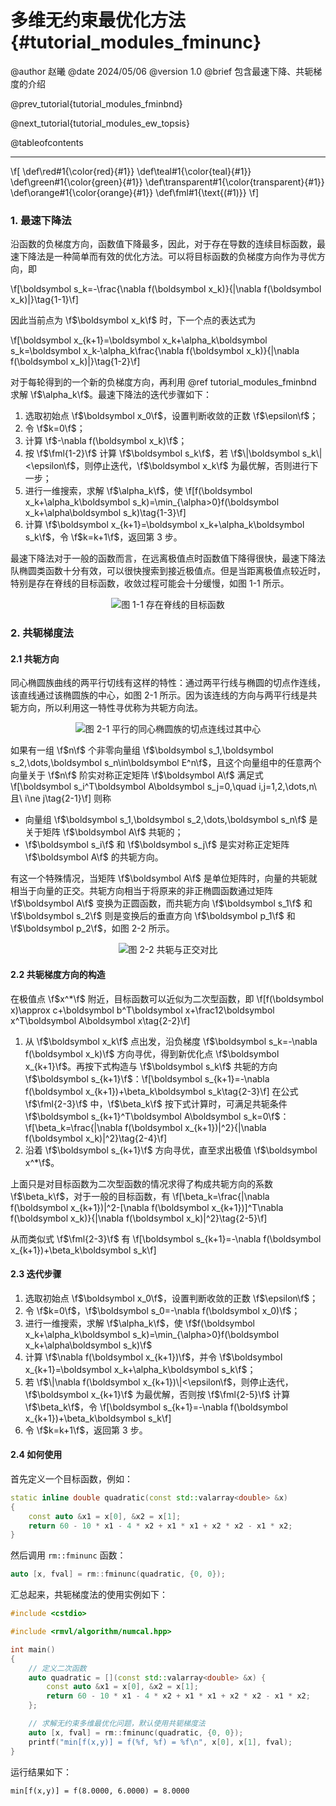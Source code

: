 多维无约束最优化方法 {#tutorial_modules_fminunc}
============

@author 赵曦
@date 2024/05/06
@version 1.0
@brief 包含最速下降、共轭梯度的介绍

@prev_tutorial{tutorial_modules_fminbnd}

@next_tutorial{tutorial_modules_ew_topsis}

@tableofcontents

------

\f[
\def\red#1{\color{red}{#1}}
\def\teal#1{\color{teal}{#1}}
\def\green#1{\color{green}{#1}}
\def\transparent#1{\color{transparent}{#1}}
\def\orange#1{\color{orange}{#1}}
\def\fml#1{\text{(#1)}}
\f]

### 1. 最速下降法

沿函数的负梯度方向，函数值下降最多，因此，对于存在导数的连续目标函数，最速下降法是一种简单而有效的优化方法。可以将目标函数的负梯度方向作为寻优方向，即

\f[\boldsymbol s_k=-\frac{\nabla f(\boldsymbol x_k)}{\|\nabla f(\boldsymbol x_k)\|}\tag{1-1}\f]

因此当前点为 \f$\boldsymbol x_k\f$ 时，下一个点的表达式为

\f[\boldsymbol x_{k+1}=\boldsymbol x_k+\alpha_k\boldsymbol s_k=\boldsymbol x_k-\alpha_k\frac{\nabla f(\boldsymbol x_k)}{\|\nabla f(\boldsymbol x_k)\|}\tag{1-2}\f]

对于每轮得到的一个新的负梯度方向，再利用 @ref tutorial_modules_fminbnd 求解 \f$\alpha_k\f$。最速下降法的迭代步骤如下：

1. 选取初始点 \f$\boldsymbol x_0\f$，设置判断收敛的正数 \f$\epsilon\f$；
2. 令 \f$k=0\f$；
3. 计算 \f$-\nabla f(\boldsymbol x_k)\f$；
4. 按 \f$\fml{1-2}\f$ 计算 \f$\boldsymbol s_k\f$，若 \f$\|\boldsymbol s_k\|<\epsilon\f$，则停止迭代，\f$\boldsymbol x_k\f$ 为最优解，否则进行下一步；
5. 进行一维搜索，求解 \f$\alpha_k\f$，使 \f[f(\boldsymbol x_k+\alpha_k\boldsymbol s_k)=\min_{\alpha>0}f(\boldsymbol x_k+\alpha\boldsymbol s_k)\tag{1-3}\f]
6. 计算 \f$\boldsymbol x_{k+1}=\boldsymbol x_k+\alpha_k\boldsymbol s_k\f$，令 \f$k=k+1\f$，返回第 3 步。

最速下降法对于一般的函数而言，在远离极值点时函数值下降得很快，最速下降法队椭圆类函数十分有效，可以很快搜索到接近极值点。但是当距离极值点较近时，特别是存在脊线的目标函数，收敛过程可能会十分缓慢，如图 1-1 所示。

<center>

![图 1-1 存在脊线的目标函数](fminunc/fig1-1.png)

</center>

### 2. 共轭梯度法

#### 2.1 共轭方向

同心椭圆族曲线的两平行切线有这样的特性：通过两平行线与椭圆的切点作连线，该直线通过该椭圆族的中心，如图 2-1 所示。因为该连线的方向与两平行线是共轭方向，所以利用这一特性寻优称为共轭方向法。

<center>

![图 2-1 平行的同心椭圆族的切点连线过其中心](fminunc/fig2-1.png)

</center>

如果有一组 \f$n\f$ 个非零向量组 \f$\boldsymbol s_1,\boldsymbol s_2,\dots,\boldsymbol s_n\in\boldsymbol E^n\f$，且这个向量组中的任意两个向量关于 \f$n\f$ 阶实对称正定矩阵 \f$\boldsymbol A\f$ 满足式 \f[\boldsymbol s_i^T\boldsymbol A\boldsymbol s_j=0,\quad i,j=1,2,\dots,n\ 且\ i\ne j\tag{2-1}\f] 则称

- 向量组 \f$\boldsymbol s_1,\boldsymbol s_2,\dots,\boldsymbol s_n\f$ 是关于矩阵 \f$\boldsymbol A\f$ 共轭的；
- \f$\boldsymbol s_i\f$ 和 \f$\boldsymbol s_j\f$ 是实对称正定矩阵 \f$\boldsymbol A\f$ 的共轭方向。

有这一个特殊情况，当矩阵 \f$\boldsymbol A\f$ 是单位矩阵时，向量的共轭就相当于向量的正交。共轭方向相当于将原来的非正椭圆函数通过矩阵 \f$\boldsymbol A\f$ 变换为正圆函数，而共轭方向 \f$\boldsymbol s_1\f$ 和 \f$\boldsymbol s_2\f$ 则是变换后的垂直方向 \f$\boldsymbol p_1\f$ 和 \f$\boldsymbol p_2\f$，如图 2-2 所示。

<center>

![图 2-2 共轭与正交对比](fminunc/fig2-2.png)

</center>

#### 2.2 共轭梯度方向的构造

在极值点 \f$x^*\f$ 附近，目标函数可以近似为二次型函数，即 \f[f(\boldsymbol x)\approx c+\boldsymbol b^T\boldsymbol x+\frac12\boldsymbol x^T\boldsymbol A\boldsymbol x\tag{2-2}\f]

1. 从 \f$\boldsymbol x_k\f$ 点出发，沿负梯度 \f$\boldsymbol s_k=-\nabla f(\boldsymbol x_k)\f$ 方向寻优，得到新优化点 \f$\boldsymbol x_{k+1}\f$。再按下式构造与 \f$\boldsymbol s_k\f$ 共轭的方向 \f$\boldsymbol s_{k+1}\f$：\f[\boldsymbol s_{k+1}=-\nabla f(\boldsymbol x_{k+1})+\beta_k\boldsymbol s_k\tag{2-3}\f] 在公式 \f$\fml{2-3}\f$ 中，\f$\beta_k\f$ 按下式计算时，可满足共轭条件 \f$\boldsymbol s_{k+1}^T\boldsymbol A\boldsymbol s_k=0\f$：\f[\beta_k=\frac{\|\nabla f(\boldsymbol x_{k+1})\|^2}{\|\nabla f(\boldsymbol x_k)\|^2}\tag{2-4}\f]
2. 沿着 \f$\boldsymbol s_{k+1}\f$ 方向寻优，直至求出极值 \f$\boldsymbol x^*\f$。

上面只是对目标函数为二次型函数的情况求得了构成共轭方向的系数 \f$\beta_k\f$，对于一般的目标函数，有 \f[\beta_k=\frac{\|\nabla f(\boldsymbol x_{k+1})\|^2-[\nabla f(\boldsymbol x_{k+1})]^T\nabla f(\boldsymbol x_k)}{\|\nabla f(\boldsymbol x_k)\|^2}\tag{2-5}\f]

从而类似式 \f$\fml{2-3}\f$ 有 \f[\boldsymbol s_{k+1}=-\nabla f(\boldsymbol x_{k+1})+\beta_k\boldsymbol s_k\f]

#### 2.3 迭代步骤

1. 选取初始点 \f$\boldsymbol x_0\f$，设置判断收敛的正数 \f$\epsilon\f$；
2. 令 \f$k=0\f$，\f$\boldsymbol s_0=-\nabla f(\boldsymbol x_0)\f$；
3. 进行一维搜索，求解 \f$\alpha_k\f$，使 \f$f(\boldsymbol x_k+\alpha_k\boldsymbol s_k)=\min_{\alpha>0}f(\boldsymbol x_k+\alpha\boldsymbol s_k)\f$
4. 计算 \f$\nabla f(\boldsymbol x_{k+1})\f$，并令 \f$\boldsymbol x_{k+1}=\boldsymbol x_k+\alpha_k\boldsymbol s_k\f$；
5. 若 \f$\|\nabla f(\boldsymbol x_{k+1})\|<\epsilon\f$，则停止迭代，\f$\boldsymbol x_{k+1}\f$ 为最优解，否则按 \f$\fml{2-5}\f$ 计算 \f$\beta_k\f$，令 \f[\boldsymbol s_{k+1}=-\nabla f(\boldsymbol x_{k+1})+\beta_k\boldsymbol s_k\f]
6. 令 \f$k=k+1\f$，返回第 3 步。

#### 2.4 如何使用

首先定义一个目标函数，例如：

```cpp
static inline double quadratic(const std::valarray<double> &x)
{
    const auto &x1 = x[0], &x2 = x[1];
    return 60 - 10 * x1 - 4 * x2 + x1 * x1 + x2 * x2 - x1 * x2;
}
```

然后调用 `rm::fminunc` 函数：

```cpp
auto [x, fval] = rm::fminunc(quadratic, {0, 0});
```

汇总起来，共轭梯度法的使用实例如下：

```cpp
#include <cstdio>

#include <rmvl/algorithm/numcal.hpp>

int main()
{
    // 定义二次函数
    auto quadratic = [](const std::valarray<double> &x) {
        const auto &x1 = x[0], &x2 = x[1];
        return 60 - 10 * x1 - 4 * x2 + x1 * x1 + x2 * x2 - x1 * x2;
    };

    // 求解无约束多维最优化问题，默认使用共轭梯度法
    auto [x, fval] = rm::fminunc(quadratic, {0, 0});
    printf("min[f(x,y)] = f(%f, %f) = %f\n", x[0], x[1], fval);
}
```

运行结果如下：

```
min[f(x,y)] = f(8.0000, 6.0000) = 8.0000
```
